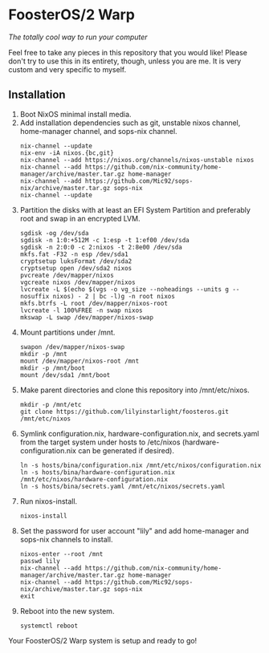 # FoosterOS/2 Warp

_The totally cool way to run your computer_

Feel free to take any pieces in this repository that you would like! Please don't try to use this in its entirety, though, unless you are me. It is very custom and very specific to myself.


## Installation

1. Boot NixOS minimal install media.
2. Add installation dependencies such as git, unstable nixos channel, home-manager channel, and sops-nix channel.
    ```
    nix-channel --update
    nix-env -iA nixos.{bc,git}
    nix-channel --add https://nixos.org/channels/nixos-unstable nixos
    nix-channel --add https://github.com/nix-community/home-manager/archive/master.tar.gz home-manager
    nix-channel --add https://github.com/Mic92/sops-nix/archive/master.tar.gz sops-nix
    nix-channel --update
    ```
3. Partition the disks with at least an EFI System Partition and preferably root and swap in an encrypted LVM.
    ```
    sgdisk -og /dev/sda
    sgdisk -n 1:0:+512M -c 1:esp -t 1:ef00 /dev/sda
    sgdisk -n 2:0:0 -c 2:nixos -t 2:8e00 /dev/sda
    mkfs.fat -F32 -n esp /dev/sda1
    cryptsetup luksFormat /dev/sda2
    cryptsetup open /dev/sda2 nixos
    pvcreate /dev/mapper/nixos
    vgcreate nixos /dev/mapper/nixos
    lvcreate -L $(echo $(vgs -o vg_size --noheadings --units g --nosuffix nixos) - 2 | bc -l)g -n root nixos
    mkfs.btrfs -L root /dev/mapper/nixos-root
    lvcreate -l 100%FREE -n swap nixos
    mkswap -L swap /dev/mapper/nixos-swap
    ```
4. Mount partitions under /mnt.
    ```
    swapon /dev/mapper/nixos-swap
    mkdir -p /mnt
    mount /dev/mapper/nixos-root /mnt
    mkdir -p /mnt/boot
    mount /dev/sda1 /mnt/boot
    ```
5. Make parent directories and clone this repository into /mnt/etc/nixos.
    ```
    mkdir -p /mnt/etc
    git clone https://github.com/lilyinstarlight/foosteros.git /mnt/etc/nixos
    ```
6. Symlink configuration.nix, hardware-configuration.nix, and secrets.yaml from the target system under hosts to /etc/nixos (hardware-configuration.nix can be generated if desired).
    ```
    ln -s hosts/bina/configuration.nix /mnt/etc/nixos/configuration.nix
    ln -s hosts/bina/hardware-configuration.nix /mnt/etc/nixos/hardware-configuration.nix
    ln -s hosts/bina/secrets.yaml /mnt/etc/nixos/secrets.yaml
    ```
7. Run nixos-install.
    ```
    nixos-install
    ```
8. Set the password for user account "lily" and add home-manager and sops-nix channels to install.
    ```
    nixos-enter --root /mnt
    passwd lily
    nix-channel --add https://github.com/nix-community/home-manager/archive/master.tar.gz home-manager
    nix-channel --add https://github.com/Mic92/sops-nix/archive/master.tar.gz sops-nix
    exit
    ```
9. Reboot into the new system.
    ```
    systemctl reboot
    ```

Your FoosterOS/2 Warp system is setup and ready to go!
